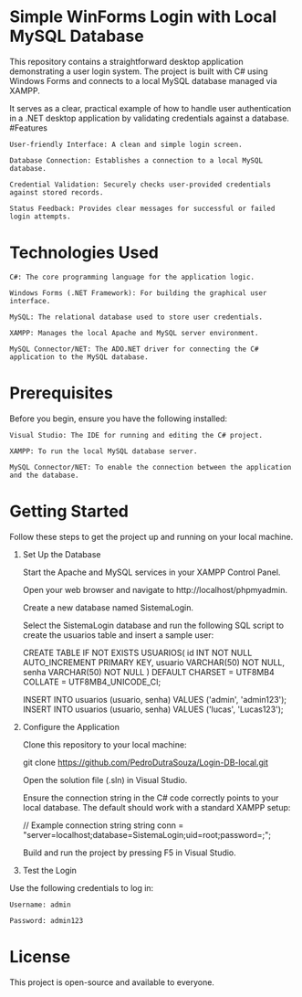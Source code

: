 # Simple WinForms Login with Local MySQL Database

This repository contains a straightforward desktop application demonstrating a user login system. The project is built with C# using Windows Forms and connects to a local MySQL database managed via XAMPP.

It serves as a clear, practical example of how to handle user authentication in a .NET desktop application by validating credentials against a database.
#Features

    User-friendly Interface: A clean and simple login screen.

    Database Connection: Establishes a connection to a local MySQL database.

    Credential Validation: Securely checks user-provided credentials against stored records.

    Status Feedback: Provides clear messages for successful or failed login attempts.

# Technologies Used

    C#: The core programming language for the application logic.

    Windows Forms (.NET Framework): For building the graphical user interface.

    MySQL: The relational database used to store user credentials.

    XAMPP: Manages the local Apache and MySQL server environment.

    MySQL Connector/NET: The ADO.NET driver for connecting the C# application to the MySQL database.

# Prerequisites

Before you begin, ensure you have the following installed:

    Visual Studio: The IDE for running and editing the C# project.

    XAMPP: To run the local MySQL database server.

    MySQL Connector/NET: To enable the connection between the application and the database.

# Getting Started

Follow these steps to get the project up and running on your local machine.
1. Set Up the Database

    Start the Apache and MySQL services in your XAMPP Control Panel.

    Open your web browser and navigate to http://localhost/phpmyadmin.

    Create a new database named SistemaLogin.

    Select the SistemaLogin database and run the following SQL script to create the usuarios table and insert a sample user:

    CREATE TABLE IF NOT EXISTS USUARIOS(
        id INT NOT NULL AUTO_INCREMENT PRIMARY KEY, 
        usuario VARCHAR(50) NOT NULL, 
        senha VARCHAR(50) NOT NULL 
        ) DEFAULT CHARSET = UTF8MB4 COLLATE = UTF8MB4_UNICODE_CI;

    INSERT INTO usuarios (usuario, senha) VALUES ('admin', 'admin123');
    INSERT INTO usuarios (usuario, senha) VALUES ('lucas', 'Lucas123');

2. Configure the Application

    Clone this repository to your local machine:

    git clone https://github.com/PedroDutraSouza/Login-DB-local.git

    Open the solution file (.sln) in Visual Studio.

    Ensure the connection string in the C# code correctly points to your local database. The default should work with a standard XAMPP setup:

    // Example connection string
    string conn = "server=localhost;database=SistemaLogin;uid=root;password=;";

    Build and run the project by pressing F5 in Visual Studio.

3. Test the Login

Use the following credentials to log in:

    Username: admin

    Password: admin123

# License

This project is open-source and available to everyone.
